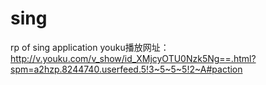 # sing
rp of sing application
youku播放网址：http://v.youku.com/v_show/id_XMjcyOTU0Nzk5Ng==.html?spm=a2hzp.8244740.userfeed.5!3~5~5~5!2~A#paction
